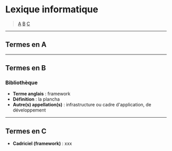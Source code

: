 # Lexique informatique

> [A](#termes-en-a) [B](#termes-en-b) [C](#termes-en-c)

---

## Termes en A

---

## Termes en B

### __Bibliothèque__

+ **Terme anglais** : framework
+ **Définition** : la plancha
+ **Autre(s) appellation(s)** : infrastructure ou cadre d'application, de développement

---

## Termes en C

+ **Cadriciel (framework)** : xxx
